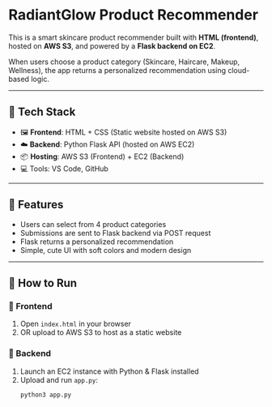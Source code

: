 #  RadiantGlow Product Recommender

This is a smart skincare product recommender built with **HTML (frontend)**, hosted on **AWS S3**, and powered by a **Flask backend on EC2**.

When users choose a product category (Skincare, Haircare, Makeup, Wellness), the app returns a personalized recommendation using cloud-based logic.

---

## 🔧 Tech Stack

- 🖼️ **Frontend**: HTML + CSS (Static website hosted on AWS S3)
- ☁️ **Backend**: Python Flask API (hosted on AWS EC2)
- 📦 **Hosting**: AWS S3 (Frontend) + EC2 (Backend)
- 💻 Tools: VS Code, GitHub

---

## 🌟 Features

- Users can select from 4 product categories
- Submissions are sent to Flask backend via POST request
- Flask returns a personalized recommendation
- Simple, cute UI with soft colors and modern design

---

## 🚀 How to Run

### 🔹 Frontend
1. Open `index.html` in your browser
2. OR upload to AWS S3 to host as a static website

### 🔹 Backend
1. Launch an EC2 instance with Python & Flask installed
2. Upload and run `app.py`:
   ```bash
   python3 app.py
